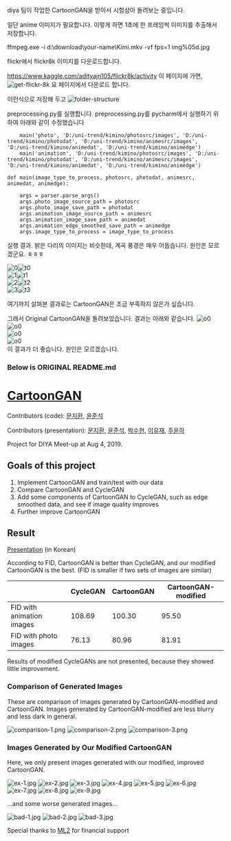 diya 팀이 작업한 CartoonGAN을 받아서 시험삼아 돌려보는 중입니다.

일단 anime 이미지가 필요합니다. 이렇게 하면 1초에 한 프레임씩 이미지를 추출해서 저장합니다.

ffmpeg.exe -i d:\download\your-name\Kimi.mkv -vf fps=1 img%05d.jpg

flickr에서 flickr8k 이미지를 다운로드합니다.

https://www.kaggle.com/adityajn105/flickr8k/activity
이 페이지에 가면,
![get-flickr-8k](./flickr8k.png)
요 페이지에서 다운로드 합니다.

이런식으로 저장해 두고
![folder-structure](./folders.png)

preprocessing.py를 실행합니다.
preprocessing.py를 pycharm에서 실행하기 위하여 아래와 같이 수정했습니다
```
    main('photo', 'D:/uni-trend/kimino/photosrc/images', 'D:/uni-trend/kimino/photodat', 'D:/uni-trend/kimino/animesrc/images', 'D:/uni-trend/kimino/animedat', 'D:/uni-trend/kimino/animedge')
    main('animation', 'D:/uni-trend/kimino/photosrc/images', 'D:/uni-trend/kimino/photodat', 'D:/uni-trend/kimino/animesrc/images', 'D:/uni-trend/kimino/animedat', 'D:/uni-trend/kimino/animedge')
```

```
def main(image_type_to_process, photosrc, photodat, animesrc, animedat, animedge):
```

```
    args = parser.parse_args()
    args.photo_image_source_path = photosrc
    args.photo_image_save_path = photodat
    args.animation_image_source_path = animesrc
    args.animation_image_save_path = animedat
    args.animation_edge_smoothed_save_path = animedge
    args.image_type_to_process = image_type_to_process
```

실행 결과. 밝은 다리의 이미지는 비슷한데, 계곡 풍경은 매우 어둡습니다.
원인은 모르겠군요. ㅎㅎㅎ

![0](./images/t0.jpg)![t0](./images/0.jpg)<br>
![1](./images/t1.jpg)![t1](./images/1.jpg)<br>
![2](./images/t2.jpg)![t2](./images/2.jpg)<br>
![3](./images/t3.jpg)![t3](./images/3.jpg)<br>

여기까지 살펴본 결과로는 CartoonGAN은 조금 부족하지 않은가 싶습니다.

그래서 Original CartoonGAN을 돌려보았습니다.
결과는 아래와 같습니다.
![o0](./images/o0.jpg)<br>
![o0](./images/o1.jpg)<br>
![o0](./images/o2.jpg)<br>
![o0](./images/o3.jpg)<br>
이 결과가 더 좋습니다. 원인은 모르겠습니다.

### Below is ORIGINAL README.md

# [CartoonGAN](http://openaccess.thecvf.com/content_cvpr_2018/papers/Chen_CartoonGAN_Generative_Adversarial_CVPR_2018_paper.pdf)

Contributors (code): [문지환](https://github.com/mnmjh1215), [윤준석](https://github.com/kokookok77)

Contributors (presentation): [문지환](https://github.com/mnmjh1215), [윤준석](https://github.com/kokookok77), [박수현](https://github.com/suhyunS2), [이유재](https://github.com/yujaelee), [주윤하](https://github.com/YoonHaJoo)

Project for DIYA Meet-up at Aug 4, 2019.

## Goals of this project

1. Implement CartoonGAN and train/test with our data
2. Compare CartoonGAN and CycleGAN
3. Add some components of CartoonGAN to CycleGAN, such as edge smoothed data, and see if image quality improves
4. Further improve CartoonGAN

## Result

[Presentation](./images/DIYA-meet-up-CV_2019-08-04.pdf) (in Korean)

According to FID, CartoonGAN is better than CycleGAN, and our modified CartoonGAN is the best. (FID is smaller if two sets of images are similar)

|                           | CycleGAN | CartoonGAN | CartoonGAN-modified |
|---------------------------|----------|------------|---------------------|
| FID with animation images | 108.69   | 100.30     | 95.50               |
| FID with photo images     | 76.13    | 80.96      | 81.91               |

Results of modified CycleGANs are not presented, because they showed little improvement.

### Comparison of Generated Images

These are comparison of images generated by CartoonGAN-modified and CartoonGAN. Images generated by CartoonGAN-modified are less blurry and less dark in general.

![comparison-1.png](./images/comparison-1.png)
![comparison-2.png](./images/comparison-2.png)
![comparison-3.png](./images/comparison-3.png)

### Images Generated by Our Modified CartoonGAN

Here, we only present images generated with our modified, improved CartoonGAN.

![ex-1.jpg](./images/ex-1.jpg)
![ex-2.jpg](./images/ex-2.jpg)
![ex-3.jpg](./images/ex-3.jpg)
![ex-4.jpg](./images/ex-4.jpg)
![ex-5.jpg](./images/ex-5.jpg)
![ex-6.jpg](./images/ex-6.jpg)
![ex-7.jpg](./images/ex-7.jpg)
![ex-8.jpg](./images/ex-8.jpg)
![ex-9.jpg](./images/ex-9.jpg)

...and some worse generated images...

![bad-1.jpg](./images/bad-1.jpg)
![bad-2.jpg](./images/bad-2.jpg)
![bad-3.jpg](./images/bad-3.jpg)

Special thanks to [ML2](https://github.com/kc-ml2) for financial support
